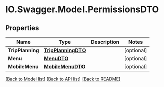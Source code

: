 # IO.Swagger.Model.PermissionsDTO
## Properties

Name | Type | Description | Notes
------------ | ------------- | ------------- | -------------
**TripPlanning** | [**TripPlanningDTO**](TripPlanningDTO.md) |  | [optional] 
**Menu** | [**MenuDTO**](MenuDTO.md) |  | [optional] 
**MobileMenu** | [**MobileMenuDTO**](MobileMenuDTO.md) |  | [optional] 

[[Back to Model list]](../README.md#documentation-for-models) [[Back to API list]](../README.md#documentation-for-api-endpoints) [[Back to README]](../README.md)

